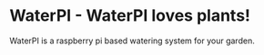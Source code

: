 # WaterPI - WaterPI loves plants!

WaterPI is a raspberry pi based watering system for your garden.
